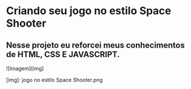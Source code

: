 # Criando seu jogo no estilo Space Shooter



## Nesse projeto eu reforcei meus conhecimentos de HTML, CSS E JAVASCRIPT.



![Imagem][img]

[img]: jogo no estilo Space Shooter.png
